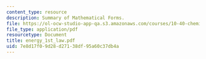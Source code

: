 ```yaml
---
content_type: resource
description: Summary of Mathematical Forms.
file: https://ol-ocw-studio-app-qa.s3.amazonaws.com/courses/10-40-chemical-engineering-thermodynamics-fall-2003/7e8d17f09d28d27138df95a60c37db4a_energy_1st_law.pdf
file_type: application/pdf
resourcetype: Document
title: energy_1st_law.pdf
uid: 7e8d17f0-9d28-d271-38df-95a60c37db4a
---
```

